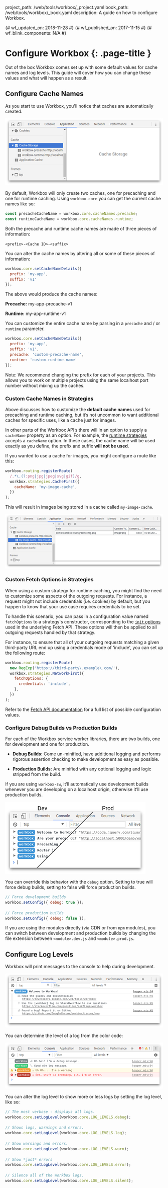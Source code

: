 project_path: /web/tools/workbox/_project.yaml book_path: /web/tools/workbox/_book.yaml description: A guide on how to configure Workbox.

{# wf_updated_on: 2018-11-28 #} {# wf_published_on: 2017-11-15 #} {# wf_blink_components: N/A #}

# Configure Workbox {: .page-title }

Out of the box Workbox comes set up with some default values for cache names and log levels. This guide will cover how you can change these values and what will happen as a result.

## Configure Cache Names

As you start to use Workbox, you'll notice that caches are automatically created.

![Workbox Default Caches](../images/guides/configure-workbox/default-caches.png)

By default, Workbox will only create two caches, one for precaching and one for runtime caching. Using `workbox-core` you can get the current cache names like so:

```javascript
const precacheCacheName = workbox.core.cacheNames.precache;
const runtimeCacheName = workbox.core.cacheNames.runtime;
```

Both the precache and runtime cache names are made of three pieces of information:

`<prefix>-<Cache ID>-<suffix>`

You can alter the cache names by altering all or some of these pieces of information:

```javascript
workbox.core.setCacheNameDetails({
  prefix: 'my-app',
  suffix: 'v1'
});
```

The above would produce the cache names:

**Precache:** my-app-precache-v1

**Runtime:** my-app-runtime-v1

You can customize the entire cache name by parsing in a `precache` and / or `runtime` parameter.

```javascript
workbox.core.setCacheNameDetails({
  prefix: 'my-app',
  suffix: 'v1',
  precache: 'custom-precache-name',
  runtime: 'custom-runtime-name'
});
```

Note: We recommend changing the prefix for each of your projects. This allows you to work on multiple projects using the same localhost port number without mixing up the caches.

### Custom Cache Names in Strategies

Above discusses how to customize the **default cache names** used for precaching and runtime caching, but it’s not uncommon to want additional caches for specific uses, like a cache just for images.

In other parts of the Workbox API’s there will in an option to supply a `cacheName` property as an option. For example, the [runtime strategies](/web/tools/workbox/modules/workbox-strategies) accepts a `cacheName` option. In these cases, the cache name will be used exactly as you define, the prefix and suffix **will not be used**.

If you wanted to use a cache for images, you might configure a route like this:

```javascript
workbox.routing.registerRoute(
  /.*\.(?:png|jpg|jpeg|svg|gif)/g,
  workbox.strategies.CacheFirst({
    cacheName: 'my-image-cache',
  })
);
```

This will result in images being stored in a cache called `my-image-cache`.

![Using a Custom Cache Name in Workbox](../images/guides/configure-workbox/custom-cache-name.png)

### Custom Fetch Options in Strategies

When using a custom strategy for runtime caching, you might find the need to customize some aspects of the outgoing requests. For instance, a request might not include credentials (i.e. cookies) by default, but you happen to know that your use case requires credentials to be set.

To handle this scenario, you can pass in a configuration value named `fetchOptions` to a strategy's constructor, corresponding to the [`init` options](https://developer.mozilla.org/en-US/docs/Web/API/WindowOrWorkerGlobalScope/fetch#Parameters) used in the underlying Fetch API. These options will then be applied to all outgoing requests handled by that strategy.

For instance, to ensure that all of your outgoing requests matching a given third-party URL end up using a credentials mode of 'include', you can set up the following route:

```javascript
workbox.routing.registerRoute(
  new RegExp('https://third-party\.example\.com/'),
  workbox.strategies.NetworkFirst({
    fetchOptions: {
      credentials: 'include',
    },
  })
);
```

Refer to the [Fetch API documentation](https://developer.mozilla.org/en-US/docs/Web/API/WindowOrWorkerGlobalScope/fetch#Parameters) for a full list of possible configuration values.

### Configure Debug Builds vs Production Builds

For each of the Workbox service worker libraries, there are two builds, one for development and one for production.

- **Debug Builds:** Come un-minified, have additional logging and performs rigorous assertion checking to make development as easy as possible.

- **Production Builds:** Are minified with any optional logging and logic stripped from the build.

If you are using `workbox-sw`, it’ll automatically use development builds whenever you are developing on a localhost origin, otherwise it’ll use production builds.

![Debug vs Production Builds of Workbox](../images/guides/configure-workbox/debug-vs-prod.png)

You can override this behavior with the `debug` option. Setting to true will force debug builds, setting to false will force production builds.

```javascript
// Force development builds
workbox.setConfig({ debug: true });

// Force production builds
workbox.setConfig({ debug: false });
```

If you are using the modules directly (via CDN or from `npm` modules), you can switch between development and production builds by changing the file extension between `<module>.dev.js` and `<module>.prod.js`.

## Configure Log Levels

Workbox will print messages to the console to help during development.

![Workbox Welcome Message](../images/guides/configure-workbox/welcome-message.png)

You can determine the level of a log from the color code:

![Color coded logs in Workbox](../images/guides/configure-workbox/workbox-core_logs.png)

You can alter the log level to show more or less logs by setting the log level, like so:

```javascript
// The most verbose - displays all logs.
workbox.core.setLogLevel(workbox.core.LOG_LEVELS.debug);

// Shows logs, warnings and errors.
workbox.core.setLogLevel(workbox.core.LOG_LEVELS.log);

// Show warnings and errors.
workbox.core.setLogLevel(workbox.core.LOG_LEVELS.warn);

// Show *just* errors
workbox.core.setLogLevel(workbox.core.LOG_LEVELS.error);

// Silence all of the Workbox logs.
workbox.core.setLogLevel(workbox.core.LOG_LEVELS.silent);
```